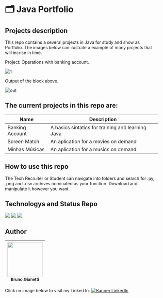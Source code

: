 # :card_index_dividers: Java Portfolio

## Projects description

This repo contains a several projects in Java for study and show as Portfolio. The images below can ilustrate a example of many projects that will incrise in time.

Project: Operations with banking account.

![1](https://github.com/BrunoGianetti/MyJavaProjects/assets/55636879/1ce1452a-fb04-4e5a-9881-0890b13504b7)

Output of the block above.

![out](https://github.com/BrunoGianetti/MyJavaProjects/assets/55636879/059f0360-6f0c-4aca-b06f-e92dc48bd17e)

## The current projects in this repo are:

| Name | Description |
|--- |---|
| Banking Account | A basics sintatics for training and learning Java |
| Screen Match | An aplication for a movies on demand |
| Minhas Músicas | An aplication for a musics on demand |


## How to use this repo

The Tech Recruiter or Student can navigate into folders and search for .py, .png and .csv archives nominated as your function. Download and manipulate it however you want.

## Technologys and Status Repo


<img src="https://img.shields.io/badge/Language-Java-blue"> <img src="https://img.shields.io/badge/Status-always%20under%20construction-yellow"> <img src="https://img.shields.io/github/downloads/brunogianetti/DataSciencePortfolio/total?style=plastic"> 

## Author

| [<img src="https://avatars.githubusercontent.com/u/55636879?v=4" width=115><br><sub>Bruno Gianetti</sub>](https://github.com/brunogianetti) |
| :---: |

Click on image below to visit my Linked In.
[![Banner LinkedIn](https://user-images.githubusercontent.com/55636879/210119349-4576385f-6bc2-4009-9b0a-374477fba4a9.png)](https://www.linkedin.com/in/brunogianetti/)
